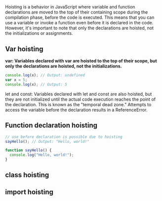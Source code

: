 

##

Hoisting is a behavior in JavaScript where variable and function declarations are moved to the top of their containing scope during the compilation phase, before the code is executed. This means that you can use a variable or invoke a function even before it is declared in the code. However, it's important to note that only the declarations are hoisted, not the initializations or assignments.

## Var hoisting

**var: Variables declared with var are hoisted to the top of their scope, but only the declarations are hoisted, not the initializations.**

```js
console.log(x); // Output: undefined
var x = 5;
console.log(x); // Output: 5
```

let and const: Variables declared with let and const are also hoisted, but they are not initialized until the actual code execution reaches the point of the declaration. This is known as the "temporal dead zone." Attempts to access the variable before the declaration results in a ReferenceError.


## Function declaration hoisting

```js
// use before declaration is possible due to hoisting
sayHello(); // Output: "Hello, world!"

function sayHello() {
  console.log("Hello, world!");
}
```

## class hoisting


## import hoisting


